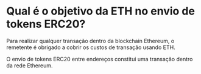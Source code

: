 # Qual é o objetivo da ETH no envio de tokens ERC20?

Para realizar qualquer transação dentro da blockchain Ethereum, o remetente é obrigado a cobrir os custos de transação usando ETH.

O envio de tokens ERC20 entre endereços constitui uma transação dentro da rede Ethereum.